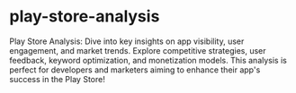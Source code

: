 # play-store-analysis
Play Store Analysis: Dive into key insights on app visibility, user engagement, and market trends. Explore competitive strategies, user feedback, keyword optimization, and monetization models. This analysis is perfect for developers and marketers aiming to enhance their app's success in the Play Store!
